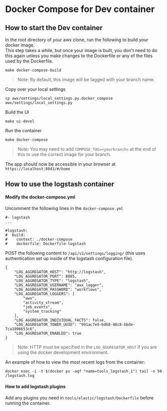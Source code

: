 # Docker Compose for Dev container

## How to start the Dev container

In the root directory of your awx clone, run the following to build your docker image.  
This step takes a while, but once your image is built, you don't need to do this again 
unless you make changes to the Dockerfile or any of the files used by the Dockerfile.  

```
make docker-compose-build
```

> Note: By default, this image will be tagged with your branch name.  

Copy over your local settings 

```
cp awx/settings/local_settings.py.docker_compose awx/settings/local_settings.py
```

Build the UI

```
make ui-devel
```

Run the container 

```
make docker-compose
```

> Note: You may need to add `COMPOSE_TAG=<yourbranch>` at the end of this to use the correct image for your branch.  

The app should now be accessible in your browser at `https://localhost:8043/#/home`


## How to use the logstash container

#### Modify the docker-compose.yml

Uncomment the following lines in the `docker-compose.yml`

```
#- logstash
...

#logstash:
#  build:
#    context: ./docker-compose
#    dockerfile: Dockerfile-logstash
```

POST the following content to `/api/v2/settings/logging/` (this uses
authentication set up inside of the logstash configuration file).

```
{
    "LOG_AGGREGATOR_HOST": "http://logstash",
    "LOG_AGGREGATOR_PORT": 8085,
    "LOG_AGGREGATOR_TYPE": "logstash",
    "LOG_AGGREGATOR_USERNAME": "awx_logger",
    "LOG_AGGREGATOR_PASSWORD": "workflows",
    "LOG_AGGREGATOR_LOGGERS": [
        "awx",
        "activity_stream",
        "job_events",
        "system_tracking"
    ],
    "LOG_AGGREGATOR_INDIVIDUAL_FACTS": false,
    "LOG_AGGREGATOR_TOWER_UUID": "991ac7e9-6d68-48c8-bbde-7ca1096653c6",
    "LOG_AGGREGATOR_ENABLED": true
}
```

> Note: HTTP must be specified in the `LOG_AGGREGATOR_HOST` if you are using the docker development environment.  

An example of how to view the most recent logs from the container:

```
docker exec -i -t $(docker ps -aqf "name=tools_logstash_1") tail -n 50 /logstash.log
```

#### How to add logstash plugins

Add any plugins you need in `tools/elastic/logstash/Dockerfile` before running the container.  
